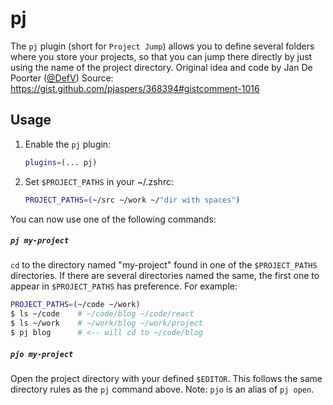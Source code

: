 # pj
The `pj` plugin (short for `Project Jump`) allows you to define several
folders where you store your projects, so that you can jump there directly
by just using the name of the project directory.
Original idea and code by Jan De Poorter ([@DefV](https://github.com/DefV))
Source: <https://gist.github.com/pjaspers/368394#gistcomment-1016>
## Usage
1. Enable the `pj` plugin:
   ```zsh
   plugins=(... pj)
   ```
2. Set `$PROJECT_PATHS` in your ~/.zshrc:
   ```zsh
   PROJECT_PATHS=(~/src ~/work ~/"dir with spaces")
   ```
You can now use one of the following commands:
##### `pj my-project`
`cd` to the directory named "my-project" found in one of the `$PROJECT_PATHS`
directories. If there are several directories named the same, the first one
to appear in `$PROJECT_PATHS` has preference.
For example:
```zsh
PROJECT_PATHS=(~/code ~/work)
$ ls ~/code    # ~/code/blog ~/code/react
$ ls ~/work    # ~/work/blog ~/work/project
$ pj blog      # <-- will cd to ~/code/blog
```
##### `pjo my-project`
Open the project directory with your defined `$EDITOR`. This follows the same
directory rules as the `pj` command above.
Note: `pjo` is an alias of `pj open`.
